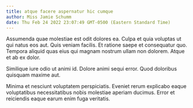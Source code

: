 ```yaml
---
title: atque facere aspernatur hic cumque
author: Miss Jamie Schumm
date: Thu Feb 24 2022 23:07:49 GMT-0500 (Eastern Standard Time)
---
```

Assumenda quae molestiae est odit dolores ea. Culpa et quia voluptas ut qui natus eos aut. Quis veniam facilis. Et ratione saepe et consequatur quo. Tempora aliquid quas eius qui magnam nostrum ullam non dolorem. Atque et ab ex dolor.

 Similique iure odio ut animi id. Dolore animi sequi error. Quod doloribus quisquam maxime aut.

 Minima et nesciunt voluptatem perspiciatis. Eveniet rerum explicabo eaque voluptatibus necessitatibus nobis molestiae aperiam ducimus. Error et reiciendis eaque earum enim fuga veritatis.